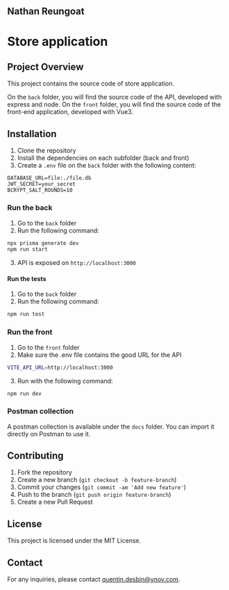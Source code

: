## Nathan Reungoat
 
# Store application

## Project Overview
This project contains the source code of store application.

On the `back` folder, you will find the source code of the API, developed with express and node.
On the `front` folder, you will find the source code of the front-end application, developed with Vue3.

## Installation

1. Clone the repository
2. Install the dependencies on each subfolder (back and front)
3. Create a `.env` file on the `back` folder with the following content:
```
DATABASE_URL=file:./file.db
JWT_SECRET=your_secret
BCRYPT_SALT_ROUNDS=10
```

### Run the back
1. Go to the `back` folder
2. Run the following command:
```bash
npx prisma generate dev
npm run start
```
3. API is exposed on `http://localhost:3000`

#### Run the tests
1. Go to the `back` folder
2. Run the following command:
```bash
npm run test
```

### Run the front
1. Go to the `front` folder
2. Make sure the .env file contains the good URL for the API
```bash
VITE_API_URL=http://localhost:3000
```
3. Run with the following command:
```bash
npm run dev
```

### Postman collection

A postman collection is available under the `docs` folder. You can import it directly on Postman to use it.

## Contributing
1. Fork the repository
2. Create a new branch (`git checkout -b feature-branch`)
3. Commit your changes (`git commit -am 'Add new feature'`)
4. Push to the branch (`git push origin feature-branch`)
5. Create a new Pull Request

## License
This project is licensed under the MIT License.

## Contact
For any inquiries, please contact [quentin.desbin@ynov.com](mailto:quentin.desbin@ynov.com).
